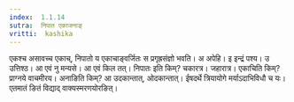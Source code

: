 ```yaml
---
index:  1.1.14
sutra:  निपात एकाजनाङ्
vritti:  kashika 
---
```


एकश्च असावच्च एकाच्, निपातो य एकाचाङ्वर्जितः स प्रगृह्रसंज्ञो भवति। अ अपेहि। इ इन्द्रं पश्य। उ उत्तिश्ठ। आ एवं नु मन्यसे। आ एवं किल तत्। निपातः इति किम्? चकारत्र। जहारात्र। एकाचिति किम्? प्राग्नये वाचमीरय। अनाङिति किम्? आ उदकान्तात्, ओदकान्तात्। ईषदर्थे त्रियायोगे मर्याऽदाभिविधौ च यः। एतमातं ङितं विद्याद् वाक्यस्मरणयोरङित्।

